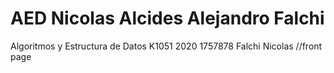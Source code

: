 # AED Nicolas Alcides Alejandro Falchi 

Algoritmos y Estructura de Datos
K1051
2020
1757878
Falchi 
Nicolas //front page
